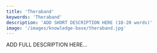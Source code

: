 ```yaml
---
title: 'Theraband'
keywords: 'Theraband'
description: 'ADD SHORT DESCRIPTION HERE (10-20 words)'
image: '/images/knowledge-base/theraband.jpg'
---
```

ADD FULL DESCRIPTION HERE...
